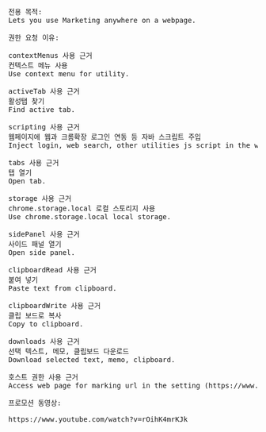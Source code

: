 <pre>
전용 목적:
Lets you use Marketing anywhere on a webpage.

권한 요청 이유:

contextMenus 사용 근거
컨텍스트 메뉴 사용
Use context menu for utility.

activeTab 사용 근거
활성탭 찾기
Find active tab.

scripting 사용 근거
웹페이지에 웹과 크롬확장 로그인 연동 등 자바 스크립트 주입
Inject login, web search, other utilities js script in the web. 

tabs 사용 근거
탭 열기
Open tab.

storage 사용 근거
chrome.storage.local 로컬 스토리지 사용
Use chrome.storage.local local storage.

sidePanel 사용 근거
사이드 패널 열기    
Open side panel.

clipboardRead 사용 근거
붙여 넣기
Paste text from clipboard.

clipboardWrite 사용 근거
클립 보드로 복사
Copy to clipboard.

downloads 사용 근거
선택 텍스트, 메모, 클립보드 다운로드
Download selected text, memo, clipboard.

호스트 권한 사용 근거
Access web page for marking url in the setting (https://www.genaianywhere.com/), disable blocking right click and extract youtube script.

프로모션 동영상:

https://www.youtube.com/watch?v=rOihK4mrKJk  
</pre>
